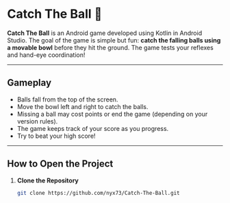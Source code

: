 # Catch The Ball 🎯

**Catch The Ball** is an Android game developed using Kotlin in Android Studio. The goal of the game is simple but fun: **catch the falling balls using a movable bowl** before they hit the ground. The game tests your reflexes and hand-eye coordination!

---

## Gameplay

- Balls fall from the top of the screen.
- Move the bowl left and right to catch the balls.
- Missing a ball may cost points or end the game (depending on your version rules).
- The game keeps track of your score as you progress.
- Try to beat your high score!

---

## How to Open the Project

1. **Clone the Repository**
   ```bash
   git clone https://github.com/nyx73/Catch-The-Ball.git
